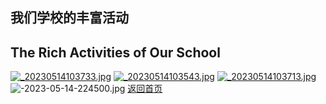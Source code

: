 
## 我们学校的丰富活动
## The Rich Activities of Our School
[![_20230514103733.jpg](https://z4a.net/images/2023/05/14/_20230514103733.jpg)](https://z4a.net/image/VxMMVN)
[![_20230514103543.jpg](https://z4a.net/images/2023/05/14/_20230514103543.jpg)](https://z4a.net/image/VxMtFw)
[![_20230514103713.jpg](https://z4a.net/images/2023/05/14/_20230514103713.jpg)](https://z4a.net/image/VxMn9C)
![-2023-05-14-224500.jpg](https://z4a.net/images/2023/05/14/-2023-05-14-224500.jpg)
<a href="index.md">返回首页</a>
